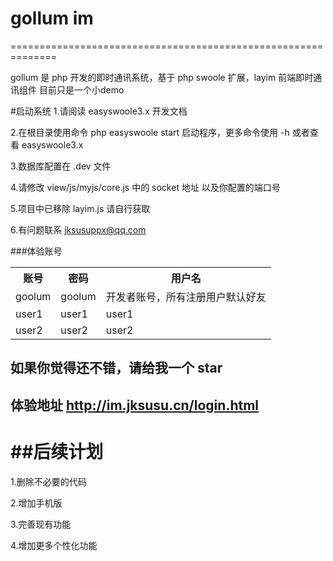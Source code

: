  # gollum im
 ==============================================================
 <p> gollum 是 php 开发的即时通讯系统，基于 php swoole 扩展，layim 前端即时通讯组件
 目前只是一个小demo </p>
 
 #启动系统
 1.请阅读 easyswoole3.x 开发文档
 
 2.在根目录使用命令 php easyswoole start 启动程序，更多命令使用 -h 或者查看 easyswoole3.x
 
 3.数据库配置在 .dev 文件
 
 4.请修改 view/js/myjs/core.js 中的 socket 地址 以及你配置的端口号
 
 5.项目中已移除 layim.js 请自行获取
 
 6.有问题联系 jksusuppx@qq.com
 
 ###体验账号
<table>
  <tr>
    <th>账号</th>
    <th>密码</th>
    <th>用户名</th>
  </tr>
  <tr>
    <td>goolum</td>
    <td>goolum</td>
    <td>开发者账号，所有注册用户默认好友</td>
  </tr>
  <tr>
    <td>user1</td>
    <td>user1</td>
    <td>user1</td>
  </tr>
  <tr>
    <td>user2</td>
    <td>user2</td>
    <td>user2</td>
  </tr>
</table>

 ## 如果你觉得还不错，请给我一个 star
 
 ## 体验地址 http://im.jksusu.cn/login.html
  
 ##后续计划
 =======================
 1.删除不必要的代码
 
 2.增加手机版
 
 3.完善现有功能
 
 4.增加更多个性化功能

